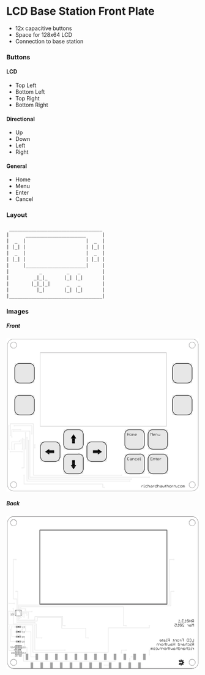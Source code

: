 # LCD Base Station Front Plate

- 12x capacitive buttons
- Space for 128x64 LCD
- Connection to base station

### Buttons

#### LCD

- Top Left
- Bottom Left
- Top Right
- Bottom Right

#### Directional

- Up
- Down
- Left
- Right

#### General

- Home
- Menu
- Enter
- Cancel

### Layout
```
 __________________________________
|      ______________________      |
|  _  |                      |  _  |
| |_| |                      | |_| |
|  _  |                      |  _  | 
| |_| |                      | |_| |
|     |______________________|     |
|           _         _   _        |    
|         _|_|_      |_| |_|       |
|        |_|_|_|      _   _        |
|          |_|       |_| |_|       |
|__________________________________|

```

### Images

##### Front
<img src="https://raw.githubusercontent.com/richardhawthorn/Sensor-Network-PCBs/master/LCD%20Base%20Station%20Front%20Plate/images/pcb_front.png">

##### Back
<img src="https://raw.githubusercontent.com/richardhawthorn/Sensor-Network-PCBs/master/LCD%20Base%20Station%20Front%20Plate/images/pcb_back.png">